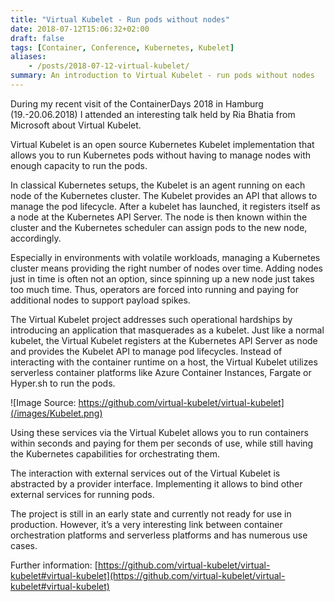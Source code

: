 ```yaml
---
title: "Virtual Kubelet - Run pods without nodes"
date: 2018-07-12T15:06:32+02:00
draft: false
tags: [Container, Conference, Kubernetes, Kubelet]
aliases:
    - /posts/2018-07-12-virtual-kubelet/
summary: An introduction to Virtual Kubelet - run pods without nodes
---
```

During my recent visit of the ContainerDays 2018 in Hamburg (19.-20.06.2018) I attended an interesting talk held by Ria Bhatia from Microsoft about Virtual Kubelet.

Virtual Kubelet is an open source Kubernetes Kubelet implementation that allows you to run Kubernetes pods without having to manage nodes with enough capacity to run the pods.

In classical Kubernetes setups, the Kubelet is an agent running on each node of the Kubernetes cluster. The Kubelet provides an API that allows to manage the pod lifecycle. After a kubelet has launched, it registers itself as a node at the Kubernetes API Server. The node is then known within the cluster and the Kubernetes scheduler can assign pods to the new node, accordingly.

Especially in environments with volatile workloads, managing a Kubernetes cluster means providing the right number of nodes over time. Adding nodes just in time is often not an option, since spinning up a new node just takes too much time. Thus, operators are forced into running and paying for additional nodes to support payload spikes.

The Virtual Kubelet project addresses such operational hardships by introducing an application that masquerades as a kubelet. Just like a normal kubelet, the Virtual Kubelet registers at the Kubernetes API Server as node and provides the Kubelet API to manage pod lifecycles. Instead of interacting with the container runtime on a host, the Virtual Kubelet utilizes serverless container platforms like Azure Container Instances, Fargate or Hyper.sh to run the pods.

![Image Source: https://github.com/virtual-kubelet/virtual-kubelet](/images/Kubelet.png)

Using these services via the Virtual Kubelet allows you to run containers within seconds and paying for them per seconds of use, while still having the Kubernetes capabilities for orchestrating them.

The interaction with external services out of the Virtual Kubelet is abstracted by a provider interface. Implementing it allows to bind other external services for running pods.

The project is still in an early state and currently not ready for use in production. However, it’s a very interesting link between container orchestration platforms and serverless platforms and has numerous use cases.

Further information: [https://github.com/virtual-kubelet/virtual-kubelet#virtual-kubelet](https://github.com/virtual-kubelet/virtual-kubelet#virtual-kubelet)